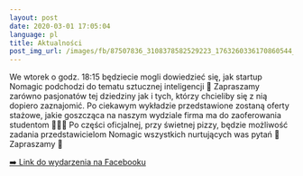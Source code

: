 ```yaml
---
layout: post
date: 2020-03-01 17:05:04
language: pl
title: Aktualności
post_img_url: /images/fb/87507836_3108378582529223_1763260336170860544_n.jpg
---
```


We wtorek o godz. 18:15 będziecie mogli dowiedzieć się, jak startup Nomagic podchodzi do tematu sztucznej inteligencji 🤖 Zapraszamy zarówno pasjonatów tej dziedziny jak i tych, którzy chcieliby się z nią dopiero zaznajomić. Po ciekawym wykładzie przedstawione zostaną oferty stażowe, jakie goszcząca na naszym wydziale firma ma do zaoferowania studentom 👨🏻‍💻 Po części oficjalnej, przy świetnej pizzy, będzie możliwość zadania przedstawicielom Nomagic wszystkich nurtujących was pytań 🍕 Zapraszamy 🙂

 <a href="https://www.facebook.com/events/187145009227701/">➡️ Link do wydarzenia na Facebooku</a>
